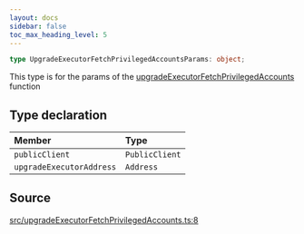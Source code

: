 ```yaml
---
layout: docs
sidebar: false
toc_max_heading_level: 5
---
```


```ts
type UpgradeExecutorFetchPrivilegedAccountsParams: object;
```

This type is for the params of the [upgradeExecutorFetchPrivilegedAccounts](../functions/upgradeExecutorFetchPrivilegedAccounts.md) function

## Type declaration

| Member                   | Type           |
| :----------------------- | :------------- |
| `publicClient`           | `PublicClient` |
| `upgradeExecutorAddress` | `Address`      |

## Source

[src/upgradeExecutorFetchPrivilegedAccounts.ts:8](https://github.com/OffchainLabs/arbitrum-orbit-sdk/blob/9d5595a042e42f7d6b9af10a84816c98ea30f330/src/upgradeExecutorFetchPrivilegedAccounts.ts#L8)
